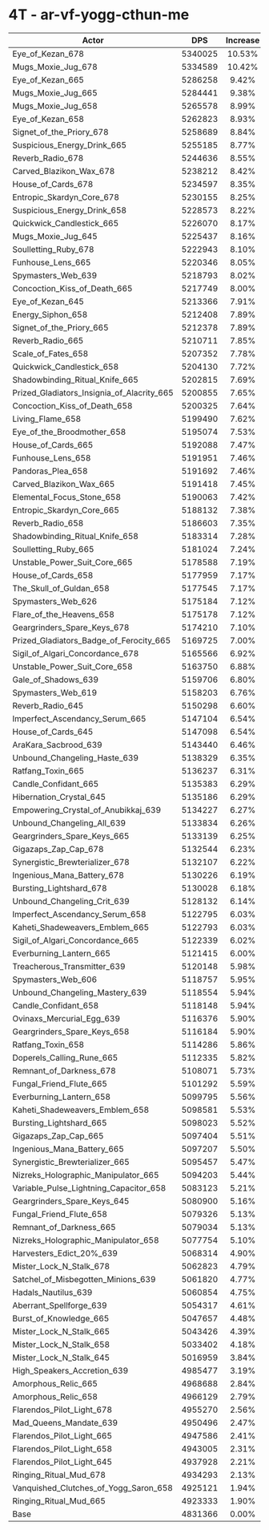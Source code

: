 # 4T - ar-vf-yogg-cthun-me
| Actor | DPS | Increase |
|---|:---:|:---:|
|Eye_of_Kezan_678|5340025|10.53%|
|Mugs_Moxie_Jug_678|5334589|10.42%|
|Eye_of_Kezan_665|5286258|9.42%|
|Mugs_Moxie_Jug_665|5284441|9.38%|
|Mugs_Moxie_Jug_658|5265578|8.99%|
|Eye_of_Kezan_658|5262823|8.93%|
|Signet_of_the_Priory_678|5258689|8.84%|
|Suspicious_Energy_Drink_665|5255185|8.77%|
|Reverb_Radio_678|5244636|8.55%|
|Carved_Blazikon_Wax_678|5238212|8.42%|
|House_of_Cards_678|5234597|8.35%|
|Entropic_Skardyn_Core_678|5230155|8.25%|
|Suspicious_Energy_Drink_658|5228573|8.22%|
|Quickwick_Candlestick_665|5226070|8.17%|
|Mugs_Moxie_Jug_645|5225437|8.16%|
|Soulletting_Ruby_678|5222943|8.10%|
|Funhouse_Lens_665|5220346|8.05%|
|Spymasters_Web_639|5218793|8.02%|
|Concoction_Kiss_of_Death_665|5217749|8.00%|
|Eye_of_Kezan_645|5213366|7.91%|
|Energy_Siphon_658|5212408|7.89%|
|Signet_of_the_Priory_665|5212378|7.89%|
|Reverb_Radio_665|5210711|7.85%|
|Scale_of_Fates_658|5207352|7.78%|
|Quickwick_Candlestick_658|5204130|7.72%|
|Shadowbinding_Ritual_Knife_665|5202815|7.69%|
|Prized_Gladiators_Insignia_of_Alacrity_665|5200855|7.65%|
|Concoction_Kiss_of_Death_658|5200325|7.64%|
|Living_Flame_658|5199490|7.62%|
|Eye_of_the_Broodmother_658|5195074|7.53%|
|House_of_Cards_665|5192088|7.47%|
|Funhouse_Lens_658|5191951|7.46%|
|Pandoras_Plea_658|5191692|7.46%|
|Carved_Blazikon_Wax_665|5191418|7.45%|
|Elemental_Focus_Stone_658|5190063|7.42%|
|Entropic_Skardyn_Core_665|5188132|7.38%|
|Reverb_Radio_658|5186603|7.35%|
|Shadowbinding_Ritual_Knife_658|5183314|7.28%|
|Soulletting_Ruby_665|5181024|7.24%|
|Unstable_Power_Suit_Core_665|5178588|7.19%|
|House_of_Cards_658|5177959|7.17%|
|The_Skull_of_Guldan_658|5177545|7.17%|
|Spymasters_Web_626|5175184|7.12%|
|Flare_of_the_Heavens_658|5175178|7.12%|
|Geargrinders_Spare_Keys_678|5174210|7.10%|
|Prized_Gladiators_Badge_of_Ferocity_665|5169725|7.00%|
|Sigil_of_Algari_Concordance_678|5165566|6.92%|
|Unstable_Power_Suit_Core_658|5163750|6.88%|
|Gale_of_Shadows_639|5159706|6.80%|
|Spymasters_Web_619|5158203|6.76%|
|Reverb_Radio_645|5150298|6.60%|
|Imperfect_Ascendancy_Serum_665|5147104|6.54%|
|House_of_Cards_645|5147098|6.54%|
|AraKara_Sacbrood_639|5143440|6.46%|
|Unbound_Changeling_Haste_639|5138329|6.35%|
|Ratfang_Toxin_665|5136237|6.31%|
|Candle_Confidant_665|5135383|6.29%|
|Hibernation_Crystal_645|5135186|6.29%|
|Empowering_Crystal_of_Anubikkaj_639|5134227|6.27%|
|Unbound_Changeling_All_639|5133834|6.26%|
|Geargrinders_Spare_Keys_665|5133139|6.25%|
|Gigazaps_Zap_Cap_678|5132544|6.23%|
|Synergistic_Brewterializer_678|5132107|6.22%|
|Ingenious_Mana_Battery_678|5130226|6.19%|
|Bursting_Lightshard_678|5130028|6.18%|
|Unbound_Changeling_Crit_639|5128132|6.14%|
|Imperfect_Ascendancy_Serum_658|5122795|6.03%|
|Kaheti_Shadeweavers_Emblem_665|5122793|6.03%|
|Sigil_of_Algari_Concordance_665|5122339|6.02%|
|Everburning_Lantern_665|5121415|6.00%|
|Treacherous_Transmitter_639|5120148|5.98%|
|Spymasters_Web_606|5118757|5.95%|
|Unbound_Changeling_Mastery_639|5118554|5.94%|
|Candle_Confidant_658|5118148|5.94%|
|Ovinaxs_Mercurial_Egg_639|5116376|5.90%|
|Geargrinders_Spare_Keys_658|5116184|5.90%|
|Ratfang_Toxin_658|5114286|5.86%|
|Doperels_Calling_Rune_665|5112335|5.82%|
|Remnant_of_Darkness_678|5108071|5.73%|
|Fungal_Friend_Flute_665|5101292|5.59%|
|Everburning_Lantern_658|5099795|5.56%|
|Kaheti_Shadeweavers_Emblem_658|5098581|5.53%|
|Bursting_Lightshard_665|5098023|5.52%|
|Gigazaps_Zap_Cap_665|5097404|5.51%|
|Ingenious_Mana_Battery_665|5097207|5.50%|
|Synergistic_Brewterializer_665|5095457|5.47%|
|Nizreks_Holographic_Manipulator_665|5094203|5.44%|
|Variable_Pulse_Lightning_Capacitor_658|5083123|5.21%|
|Geargrinders_Spare_Keys_645|5080900|5.16%|
|Fungal_Friend_Flute_658|5079326|5.13%|
|Remnant_of_Darkness_665|5079034|5.13%|
|Nizreks_Holographic_Manipulator_658|5077754|5.10%|
|Harvesters_Edict_20%_639|5068314|4.90%|
|Mister_Lock_N_Stalk_678|5062823|4.79%|
|Satchel_of_Misbegotten_Minions_639|5061820|4.77%|
|Hadals_Nautilus_639|5060854|4.75%|
|Aberrant_Spellforge_639|5054317|4.61%|
|Burst_of_Knowledge_665|5047657|4.48%|
|Mister_Lock_N_Stalk_665|5043426|4.39%|
|Mister_Lock_N_Stalk_658|5033402|4.18%|
|Mister_Lock_N_Stalk_645|5016959|3.84%|
|High_Speakers_Accretion_639|4985477|3.19%|
|Amorphous_Relic_665|4968688|2.84%|
|Amorphous_Relic_658|4966129|2.79%|
|Flarendos_Pilot_Light_678|4955270|2.56%|
|Mad_Queens_Mandate_639|4950496|2.47%|
|Flarendos_Pilot_Light_665|4947586|2.41%|
|Flarendos_Pilot_Light_658|4943005|2.31%|
|Flarendos_Pilot_Light_645|4937928|2.21%|
|Ringing_Ritual_Mud_678|4934293|2.13%|
|Vanquished_Clutches_of_Yogg_Saron_658|4925121|1.94%|
|Ringing_Ritual_Mud_665|4923333|1.90%|
|Base|4831366|0.00%|

